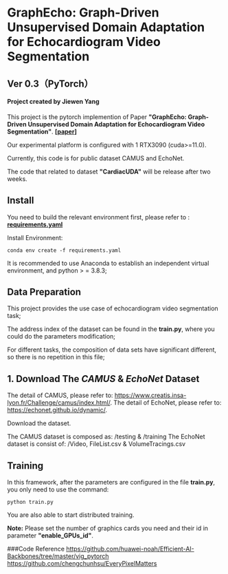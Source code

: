 # GraphEcho: Graph-Driven Unsupervised Domain Adaptation for Echocardiogram Video Segmentation
## Ver 0.3（PyTorch）

#### Project created by Jiewen Yang

This project is the pytorch implemention of Paper **"GraphEcho: Graph-Driven Unsupervised Domain Adaptation for Echocardiogram Video Segmentation"**. 
**[[paper](https://arxiv.org/abs/2309.11145)]**

Our experimental platform is configured with 1 RTX3090 (cuda>=11.0).  

Currently, this code is for public dataset CAMUS and EchoNet. 

The code that related to dataset **"CardiacUDA"** will be release after two weeks.


## Install


You need to build the relevant environment first, please refer to : [**requirements.yaml**](requirements.yaml)

Install Environment:
```
conda env create -f requirements.yaml
```

It is recommended to use Anaconda to establish an independent virtual environment, and python > = 3.8.3; 


## Data Preparation

This project provides the use case of echocardiogram video segmentation task;

The address index of the dataset can be found in the **train.py**, where you could do the parameters modification;

For different tasks, the composition of data sets have significant different, so there is no repetition in this file;



## 1. Download The *CAMUS* & *EchoNet* Dataset

The detail of CAMUS, please refer to: https://www.creatis.insa-lyon.fr/Challenge/camus/index.html/.
The detail of EchoNet, please refer to: https://echonet.github.io/dynamic/.

Download the dataset.

The CAMUS dataset is composed as: /testing & /training
The EchoNet dataset is consist of: /Video, FileList.csv & VolumeTracings.csv

## Training

In this framework, after the parameters are configured in the file **train.py**, you only need to use the command:

```shell
python train.py
```

You are also able to start distributed training. 

**Note:** Please set the number of graphics cards you need and their id in parameter **"enable_GPUs_id"**.

###Code Reference 
https://github.com/huawei-noah/Efficient-AI-Backbones/tree/master/vig_pytorch
https://github.com/chengchunhsu/EveryPixelMatters 